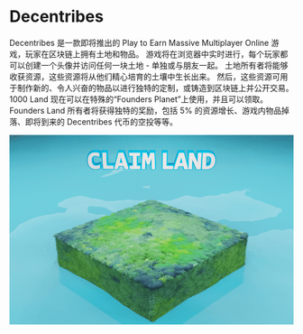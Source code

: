# Decentribes

Decentribes 是一款即将推出的 Play to Earn Massive Multiplayer Online 游戏，玩家在区块链上拥有土地和物品。
游戏将在浏览器中实时进行，每个玩家都可以创建一个头像并访问任何一块土地 - 单独或与朋友一起。
土地所有者将能够收获资源，这些资源将从他们精心培育的土壤中生长出来。
然后，这些资源可用于制作新的、令人兴奋的物品以进行独特的定制，或铸造到区块链上并公开交易。
1000 Land 现在可以在特殊的“Founders Planet”上使用，并且可以领取。
Founders Land 所有者将获得独特的奖励，包括 5% 的资源增长、游戏内物品掉落、即将到来的 Decentribes 代币的空投等等。

![decentribes-dapp-games-matic-image2_8975f3c4d0e609552b4feecf1ee40973](decentribes-dapp-games-matic-image2_8975f3c4d0e609552b4feecf1ee40973.png)

